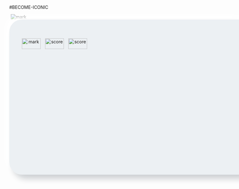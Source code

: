 #BECOME-ICONIC

<img style="margin: 0 5px; justify-content: center; text-align: center;" title="mark" src="https://github.com/vincentlesang/vincentlesang.github.io/blob/master/logosubs.png">

<div style="display: inline-block; justify-content: center;">

<div style="width:700px; height: 400px; padding: 60px 35px 35px;
            border-radius: 40px; 
            background: #ecf0f3;
            box-shadow: 13px 13px 20px #cbced1,
            -13px -13px 20px #ffffff"
            title="hold" alt="hold" width="60" height="34">  
<img style="display: inline; margin: 0 5px; justify-content: center; text-align: center;" title="mark" src="https://github.com/vincentlesang/vincentlesang.github.io/blob/master/logosubs.png" alt="mark" width="60" height="34"> 
<img style="display: inline; margin: 0 5px; justify-content: center; text-align: center;" title="score" src="https://github.com/vincentlesang/vincentlesang.github.io/blob/master/logosubs.png" alt="score" width="60" height="34"> 
<img style="display: inline; margin: 0 5px; justify-content: center; text-align: center;" title="score" src="https://github.com/vincentlesang/vincentlesang.github.io/blob/master/logosubs.png" alt="score" width="60" height="34"> 

</div>
</div> 



